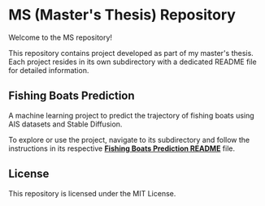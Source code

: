 # MS (Master's Thesis) Repository

Welcome to the MS repository!

This repository contains project developed as part of my master's thesis. Each project resides in its own subdirectory with a dedicated README file for detailed information.

## Fishing Boats Prediction

A machine learning project to predict the trajectory of fishing boats using AIS datasets and Stable Diffusion.

To explore or use the project, navigate to its subdirectory and follow the instructions in its respective **[Fishing Boats Prediction README](FishingBoatsPrediction/README.md)** file.

## License

This repository is licensed under the MIT License.
